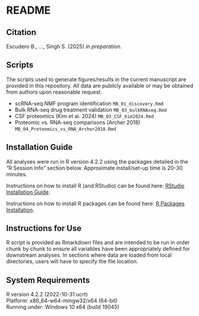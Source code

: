 # README

## Citation
Escudero B., ..., Singh S. (2025) *in preparation.* 

## Scripts

The scripts used to generate figures/results in the current manuscript are provided in this repository. All data are publicly available or may be obtained from authors upon reasonable request.

- scRNA-seq NMF program identification `MB_01_discovery.Rmd`
- Bulk RNA-seq drug treatment validation `MB_03_bulkRNAseq.Rmd`
- CSF proteomics (Kim et al. 2024) `MB_03_CSF_Kim2024.Rmd`
- Proteomic vs. RNA-seq comparisons (Archer 2018) `MB_04_Proteomics_vs_RNA_Archer2018.Rmd`

## Installation Guide

All analyses were run in R version 4.2.2 using the packages detailed in the “R Session Info” section below. Approximate install/set-up time is 20-30 minutes.

Instructions on how to install R (and RStudio) can be found here: [RStudio Installation Guide](https://rstudio-education.github.io/hopr/starting.html).

Instructions on how to install R packages can be found here: [R Packages Installation](https://rstudio-education.github.io/hopr/packages2.html).

## Instructions for Use

R script is provided as Rmarkdown files and are intended to be run in order chunk by chunk to ensure all variables have been appropriately defined for downstream analyses. In sections where data are loaded from local directories, users will have to specify the file location. 

## System Requirements

R version 4.2.2 (2022-10-31 ucrt)  
Platform: x86_64-w64-mingw32/x64 (64-bit)  
Running under: Windows 10 x64 (build 19045)  
